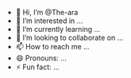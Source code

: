 - 👋 Hi, I’m @The-ara
- 👀 I’m interested in ...
- 🌱 I’m currently learning ...
- 💞️ I’m looking to collaborate on ...
- 📫 How to reach me ...
- 😄 Pronouns: ...
- ⚡ Fun fact: ...

<!---
The-ara-cob/The-ara-cob is a ✨ special ✨ repository because its `README.md` (this file) appears on your GitHub profile.
You can click the Preview link to take a look at your changes.
--->
